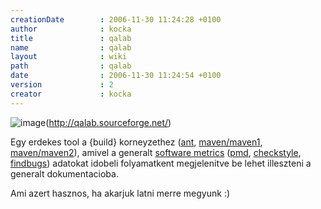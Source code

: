 ```yaml
---
creationDate        : 2006-11-30 11:24:28 +0100 
author              : kocka 
title               : qalab 
name                : qalab 
layout              : wiki 
path                : qalab 
date                : 2006-11-30 11:24:54 +0100 
version             : 2 
creator             : kocka 
---
```

![image](http://www.objectlab.co.uk/images/qalab.gif)(http://qalab.sourceforge.net/)

Egy erdekes tool a {build} korneyzethez ([ant](ant.html), [maven/maven1](maven/maven1.html), [maven/maven2](maven/maven2.html)), amivel a generalt [software metrics](Software%20Metrics.html) ([pmd](PMD.html), [checkstyle](checkstyle.html), [findbugs](findbugs.html)) adatokat idobeli folyamatkent megjelenitve be lehet illeszteni a generalt dokumentacioba. 

Ami azert hasznos, ha akarjuk latni merre megyunk :)


